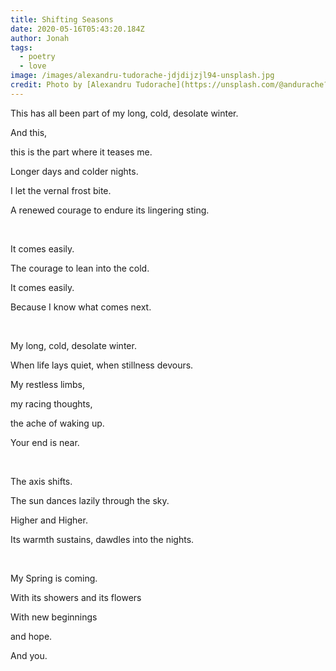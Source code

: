 ```yaml
---
title: Shifting Seasons
date: 2020-05-16T05:43:20.184Z
author: Jonah
tags:
  - poetry
  - love
image: /images/alexandru-tudorache-jdjdijzjl94-unsplash.jpg
credit: Photo by [Alexandru Tudorache](https://unsplash.com/@andurache?utm_source=unsplash&utm_medium=referral&utm_content=creditCopyText) on [Unsplash](https://unsplash.com/s/photos/spring?utm_source=unsplash&utm_medium=referral&utm_content=creditCopyText)
---
```

This has all been part of my long, cold, desolate winter.

And this,

this is the part where it teases me.

Longer days and colder nights.  

I let the vernal frost bite.

A renewed courage to endure its lingering sting.

<br/>

It comes easily.

The courage to lean into the cold.

It comes easily.

Because I know what comes next.

<br/>  

My long, cold, desolate winter.

When life lays quiet, when stillness devours.

My restless limbs,

my racing thoughts,

the ache of waking up.

Your end is near.  

<br/>

The axis shifts.

The sun dances lazily through the sky.

Higher and Higher.

Its warmth sustains, dawdles into the nights.  

<br/>

My Spring is coming.

With its showers and its flowers

With new beginnings

and hope.

And you.